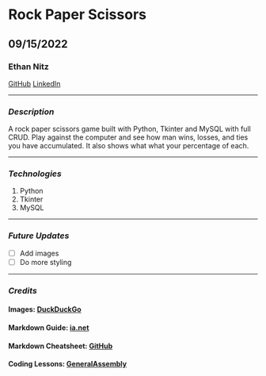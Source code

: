 # Rock Paper Scissors
## 09/15/2022
### Ethan Nitz
[GitHub](https://github.com/etnitz) [LinkedIn](https://www.linkedin.com/in/ethan-nitz-5822a112/)
***
### ***Description***
A rock paper scissors game built with Python, Tkinter and MySQL with full CRUD. Play against the computer and see how man wins, losses, and ties you have accumulated. It also shows what what your percentage of each.
***
### ***Technologies***
1. Python
2. Tkinter
3. MySQL

***
### ***Future Updates***
- [ ] Add images
- [ ] Do more styling

***
### ***Credits***
#### **Images:** [DuckDuckGo](https://duckduckgo.com/)
#### **Markdown Guide:** [ia.net](https://ia.net/writer/support/general/markdown-guide)
#### **Markdown Cheatsheet:** [GitHub](https://guides.github.com/pdfs/markdown-cheatsheet-online.pdf)
#### **Coding Lessons:** [GeneralAssembly](https://generalassemb.ly/)
